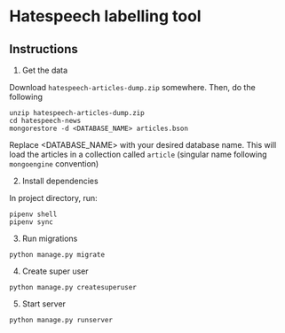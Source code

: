 # Hatespeech labelling tool



## Instructions

1. Get the data

Download `hatespeech-articles-dump.zip` somewhere. Then, do the following

```
unzip hatespeech-articles-dump.zip
cd hatespeech-news
mongorestore -d <DATABASE_NAME> articles.bson
```

Replace <DATABASE_NAME> with your desired database name. This will load the articles in a collection called `article` (singular name following `mongoengine` convention)

2. Install dependencies

In project directory, run:

```
pipenv shell
pipenv sync
```

3. Run migrations

```
python manage.py migrate
```

4. Create super user

```
python manage.py createsuperuser
```

5. Start server

```
python manage.py runserver
```
